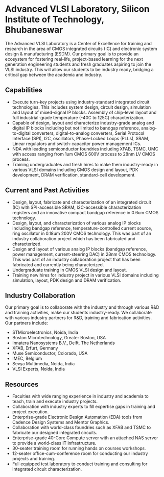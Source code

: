 # Advanced VLSI Laboratory, Silicon Institute of Technology, Bhubaneswar 

The Advanced VLSI Laboratory is a Center of Excellence for training and research in the area of CMOS integrated circuits (IC) and electronic system design & manufacturing (ESDM). Our primary goal is to provide an ecosystem for fostering real-life, project-based learning for the next generation engineering students and fresh graduates aspiring to join the VLSI industry. This will allow our students to be industry ready, bridging a critical gap between the academia and industry.

## Capabilities

- Execute turn-key projects using industry-standard integrated circuit technologies. This includes system design, circuit design, simulation and layout of mixed-signal IP blocks. Assembly of chip-level layout and full industrial-grade temperature (-40C to 125C) characterization.
- Capable of design, layout and characterize industry-grade analog and digital IP blocks including but not limited to bandgap reference, analog-to-digital converters, digital-to-analog converters, Serial Protocol Interface (SPI), I2C, oscillators, Phase-Locked Loops (PLLs), SRAM, Linear regulators and switch-capacitor power management ICs.
- NDA with leading semiconductor foundries including XFAB, TSMC, UMC with access ranging from 1um CMOS 600V process to 28nm LV CMOS process. 
- Training undergraduates and fresh hires to make them industry-ready in various VLSI domains including CMOS design and layout, PDK development, DRAM verification, standard-cell development.

## Current and Past Activities

- Design, layout, fabricate and characterization of an integrated circuit (IC) with SPI-accessible SRAM, I2C-accessible characterization registers and an innovative compact bandgap reference in 0.6um CMOS technology.
- Design, layout, and characterization of various analog IP blocks including bandgap reference, temperature-controlled current source, ring oscillator in 0.18um 200V CMOS technology. This was part of an industry collaboration project which has been fabricated and characterized. 
- Design and layout of various analog IP blocks (bandgap reference, power management, current-steering DAC) in 28nm CMOS technology. This was part of an industry collaboration project that has been fabricated and currently being characterized.
- Undergraduate training in CMOS VLSI design and layout. 
- Training new hires for industry project in various VLSI domains including simulation, layout, PDK design and DRAM verification.


## Industry Collaboration
Our primary goal is to collaborate with the industry and through various R&D and training activities, make our students industry-ready. We collaborate with various industry partners for R&D, training and fabrication activities. Our partners include:
- STMicroelectronics, Noida, India
- Boston Microtechnology, Greater Boston, USA
- Innatera Nanosystems B.V., Delft, The Netherlands
- XFAB, Erfurt, Germany
- Muse Semiconductor, Colorado, USA
- IMEC, Belgium
- Sevya Multimedia, Noida, India
- VLSI Experts, Noida, India

## Resources
- Faculties with wide ranging experience in industry and academia to teach, train and execute industry projects.
- Collaboration with industry experts to fill expertise gaps in training and project execution.
- Enterprise-grade Electronic Design Automation (EDA) tools from Cadence Design Systems and Mentor Graphics.
- Collaboration with world-class foundries such as XFAB and TSMC to fabricate our designed integrated circuits.
- Enterprise-grade 40-Core Compute server with an attached NAS server to provide a world-class IT infrastructure.
- 30-seater training room for running hands on courses workshops.
- 12-seater office-cum-conference room for conducting our industry projects and training.
- Full equipped test laboratory to conduct training and consulting for integrated circuit characterization.
